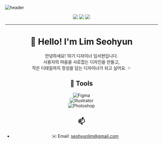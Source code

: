 ![header](https://capsule-render.vercel.app/api?type=soft&color=fde68a&text=Lim%20Seohyun%0A%20Designer&fontColor=5c4033&fontSize=40&height=200)


<p align="center">
  <img src="https://img.shields.io/badge/Role-UXUI%20Designer-facc15?style=flat-square&logo=figma&logoColor=000000"/>
  <img src="https://img.shields.io/badge/Love-Warm%20Colors-fde68a?style=flat-square&logoColor=000000"/>
  <img src="https://img.shields.io/badge/I%20love-Design%20-eab308?style=flat-square"/>
</p>

---

<div align="center">

# 🍯 Hello! I'm Lim Seohyun

안녕하세요! 10기 디자이너 임서현입니다.  
사용자의 마음을 사로잡는 디자인을 만들고,  
작은 디테일까지 정성을 담는 디자이너가 되고 싶어요. ✨

<div align="center">

## 🎨 Tools

![Figma](https://img.shields.io/badge/Figma-F24E1E?style=flat&logo=figma&logoColor=white)  
![Illustrator](https://img.shields.io/badge/Illustrator-FF9A00?style=flat&logo=adobeillustrator&logoColor=white)  
![Photoshop](https://img.shields.io/badge/Photoshop-31A8FF?style=flat&logo=adobephotoshop&logoColor=white)

</div>



<p align="center">
  
## 📫
  
- ✉️ Email: seohyunlim@gmail.com
</p>
